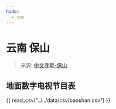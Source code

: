 ```yaml
---
hide:
  - toc
---
```


# 云南 保山

> 来源: [中文寻星-保山](http://dtmb.saoing.com/baoshan.htm)

## 地面数字电视节目表

{{ read_csv("../../data/csv/baoshan.csv") }}
